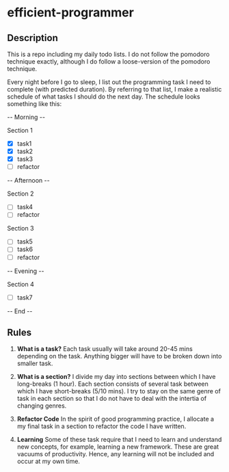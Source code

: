 # efficient-programmer

## Description 

This is a repo including my daily todo lists. I do not follow the pomodoro technique exactly, although I do follow a loose-version of the pomodoro technique. 

Every night before I go to sleep, I list out the programming task I need to complete (with predicted duration). By referring to that list, I make a realistic schedule of what tasks I should do the next day. The schedule looks something like this:

-- Morning -- 

Section 1 
- [x] task1
- [x] task2
- [x] task3
- [ ] refactor

-- Afternoon --

Section 2 
- [ ] task4
- [ ] refactor

Section 3 
- [ ] task5
- [ ] task6
- [ ] refactor 

-- Evening --

Section 4 
- [ ] task7

-- End -- 


## Rules 

1. **What is a task?** 
Each task usually will take around 20-45 mins depending on the task. Anything bigger will have to be broken down into smaller task. 

2. **What is a section?** 
I divide my day into sections between which I have long-breaks (1 hour). Each section consists of several task between which I have short-breaks (5/10 mins). I try to stay on the same genre of task in each section so that I do not have to deal with the intertia of changing genres. 

3. **Refactor Code** 
In the spirit of good programming practice, I allocate a my final task in a section to refactor the code I have written.

4. **Learning** 
Some of these task require that I need to learn and understand new concepts, for example, learning a new framework. These are great vacuums of productivity. Hence, any learning will not be included and occur at my own time. 









